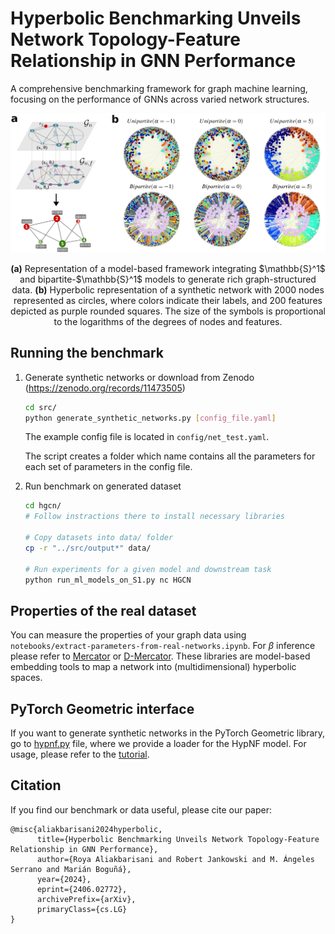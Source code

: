 # Hyperbolic Benchmarking Unveils Network Topology-Feature Relationship in GNN Performance

A comprehensive benchmarking framework for graph machine learning, focusing on the performance of GNNs across varied network structures.

![](images/fig1.jpg)
<p align="center">
<b>(a)</b> Representation of a model-based framework integrating $\mathbb{S}^1$ and bipartite-$\mathbb{S}^1$ models to generate rich graph-structured data. <b>(b)</b> Hyperbolic representation of a synthetic network with 2000 nodes represented as circles, where colors indicate their labels, and 200 features depicted as purple rounded squares. The size of the symbols is proportional to the logarithms of the degrees of nodes and features.
</p>

## Running the benchmark

1. Generate synthetic networks or download from Zenodo (https://zenodo.org/records/11473505)

    ```bash
    cd src/
    python generate_synthetic_networks.py [config_file.yaml]
    ```

    The example config file is located in `config/net_test.yaml`. 
    
    The script creates a folder which name contains all the parameters for each set of parameters in the config file.


2. Run benchmark on generated dataset

    ```bash
    cd hgcn/
    # Follow instractions there to install necessary libraries
    
    # Copy datasets into data/ folder
    cp -r "../src/output*" data/

    # Run experiments for a given model and downstream task
    python run_ml_models_on_S1.py nc HGCN
    ```


## Properties of the real dataset

You can measure the properties of your graph data using `notebooks/extract-parameters-from-real-networks.ipynb`. For $\beta$ inference please refer to [Mercator](https://github.com/networkgeometry/mercator) or [D-Mercator](https://github.com/networkgeometry/d-mercator). These libraries are model-based embedding tools to map a network into (multidimensional) hyperbolic spaces.


## PyTorch Geometric interface

If you want to generate synthetic networks in the PyTorch Geometric library, go to [hypnf.py](pytorch_geometric_example/hypnf.py) file, where we provide a loader for the HypNF model. For usage, please refer to the [tutorial](pytorch_geometric_example/tutorial.ipynb).


## Citation

If you find our benchmark or data useful, please cite our paper:

```
@misc{aliakbarisani2024hyperbolic,
      title={Hyperbolic Benchmarking Unveils Network Topology-Feature Relationship in GNN Performance}, 
      author={Roya Aliakbarisani and Robert Jankowski and M. Ángeles Serrano and Marián Boguñá},
      year={2024},
      eprint={2406.02772},
      archivePrefix={arXiv},
      primaryClass={cs.LG}
}
```

